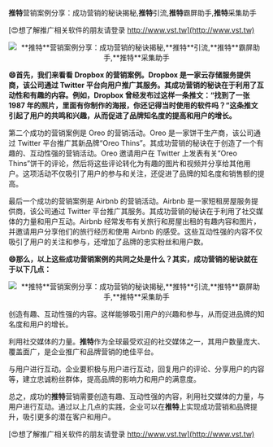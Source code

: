 **推特**营销案例分享：成功营销的秘诀揭秘,**推特**引流,**推特**霸屏助手,**推特**采集助手

[😍想了解推广相关软件的朋友请登录 http://www.vst.tw](http://www.vst.tw)

 <center><img src="https://vst.tw/MP4/tuiguang/png/6.png" alt="**推特**营销案例分享：成功营销的秘诀揭秘,**推特**引流,**推特**霸屏助手,**推特**采集助手"></center>

**😄首先，我们来看看 Dropbox 的营销案例。Dropbox 是一家云存储服务提供商，该公司通过 Twitter 平台向用户推广其服务。其成功营销的秘诀在于利用了互动性和有趣的内容。例如，Dropbox 曾经发布过这样一条推文：“找到了一张 1987 年的照片，里面有你制作的海报，你还记得当时使用的软件吗？”这条推文引起了用户的共鸣和兴趣，从而促进了品牌知名度的提高和用户的增长。**

第二个成功的营销案例是 Oreo 的营销活动。Oreo 是一家饼干生产商，该公司通过 Twitter 平台推广其新品牌“Oreo Thins”。其成功营销的秘诀在于创造了一个有趣的、互动性强的营销活动。Oreo 邀请用户在 Twitter 上发表有关“Oreo Thins”饼干的评论，然后将这些评论转化为有趣的图片和视频并分享给其他用户。这项活动不仅吸引了用户的参与和关注，还促进了品牌的知名度和销售额的提高。

最后一个成功的营销案例是 Airbnb 的营销活动。Airbnb 是一家短租房屋服务提供商，该公司通过 Twitter 平台推广其服务。其成功营销的秘诀在于利用了社交媒体的力量和用户互动。Airbnb 经常发布有关旅行和房屋出租的有趣内容和图片，并邀请用户分享他们的旅行经历和使用 Airbnb 的感受。这些互动性强的内容不仅吸引了用户的关注和参与，还增加了品牌的忠实粉丝和用户数。

**😄那么，以上这些成功营销案例的共同之处是什么？其实，成功营销的秘诀就在于以下几点：**

 <center><img src="https://vst.tw/MP4/tuiguang/png/7.png" alt="**推特**营销案例分享：成功营销的秘诀揭秘,**推特**引流,**推特**霸屏助手,**推特**采集助手"></center>

创造有趣、互动性强的内容。这样能够吸引用户的兴趣和参与，从而促进品牌的知名度和用户的增长。

利用社交媒体的力量。**推特**作为全球最受欢迎的社交媒体之一，其用户数量庞大、覆盖面广，是企业推广和品牌营销的绝佳平台。

与用户进行互动。企业要积极与用户进行互动，回复用户的评论、分享用户的内容等，建立忠诚粉丝群体，提高品牌的影响力和用户的满意度。

总之，成功的**推特**营销需要创造有趣、互动性强的内容，利用社交媒体的力量，与用户进行互动。通过以上几点的实践，企业可以在**推特**上实现成功营销和品牌提升，吸引更多的潜在客户和用户。

[😍想了解推广相关软件的朋友请登录 http://www.vst.tw](http://www.vst.tw)



